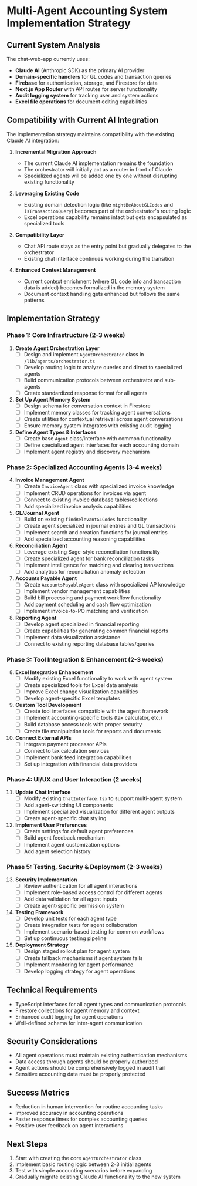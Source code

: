 # Multi-Agent Accounting System Implementation Strategy

## Current System Analysis

The chat-web-app currently uses:

- **Claude AI** (Anthropic SDK) as the primary AI provider
- **Domain-specific handlers** for GL codes and transaction queries
- **Firebase** for authentication, storage, and Firestore for data
- **Next.js App Router** with API routes for server functionality
- **Audit logging system** for tracking user and system actions
- **Excel file operations** for document editing capabilities

## Compatibility with Current AI Integration

The implementation strategy maintains compatibility with the existing Claude AI integration:

1. **Incremental Migration Approach**
   - The current Claude AI implementation remains the foundation
   - The orchestrator will initially act as a router in front of Claude
   - Specialized agents will be added one by one without disrupting existing functionality

2. **Leveraging Existing Code**
   - Existing domain detection logic (like `mightBeAboutGLCodes` and `isTransactionQuery`) becomes part of the orchestrator's routing logic
   - Excel operations capability remains intact but gets encapsulated as specialized tools

3. **Compatibility Layer**
   - Chat API route stays as the entry point but gradually delegates to the orchestrator
   - Existing chat interface continues working during the transition

4. **Enhanced Context Management**
   - Current context enrichment (where GL code info and transaction data is added) becomes formalized in the memory system
   - Document context handling gets enhanced but follows the same patterns

## Implementation Strategy

### Phase 1: Core Infrastructure (2-3 weeks)

1. **Create Agent Orchestration Layer**
   - [ ] Design and implement `AgentOrchestrator` class in `/lib/agents/orchestrator.ts`
   - [ ] Develop routing logic to analyze queries and direct to specialized agents
   - [ ] Build communication protocols between orchestrator and sub-agents
   - [ ] Create standardized response format for all agents

2. **Set Up Agent Memory System**
   - [ ] Design schema for conversation context in Firestore
   - [ ] Implement memory classes for tracking agent conversations
   - [ ] Create utilities for contextual retrieval across agent conversations
   - [ ] Ensure memory system integrates with existing audit logging

3. **Define Agent Types & Interfaces**
   - [ ] Create base `Agent` class/interface with common functionality
   - [ ] Define specialized agent interfaces for each accounting domain
   - [ ] Implement agent registry and discovery mechanism

### Phase 2: Specialized Accounting Agents (3-4 weeks)

4. **Invoice Management Agent**
   - [ ] Create `InvoiceAgent` class with specialized invoice knowledge
   - [ ] Implement CRUD operations for invoices via agent
   - [ ] Connect to existing invoice database tables/collections
   - [ ] Add specialized invoice analysis capabilities

5. **GL/Journal Agent**
   - [ ] Build on existing `findRelevantGLCodes` functionality
   - [ ] Create agent specialized in journal entries and GL transactions
   - [ ] Implement search and creation functions for journal entries
   - [ ] Add specialized accounting reasoning capabilities

6. **Reconciliation Agent**
   - [ ] Leverage existing Sage-style reconciliation functionality
   - [ ] Create specialized agent for bank reconciliation tasks
   - [ ] Implement intelligence for matching and clearing transactions
   - [ ] Add analytics for reconciliation anomaly detection

7. **Accounts Payable Agent**
   - [ ] Create `AccountsPayableAgent` class with specialized AP knowledge
   - [ ] Implement vendor management capabilities
   - [ ] Build bill processing and payment workflow functionality
   - [ ] Add payment scheduling and cash flow optimization
   - [ ] Implement invoice-to-PO matching and verification

8. **Reporting Agent**
   - [ ] Develop agent specialized in financial reporting
   - [ ] Create capabilities for generating common financial reports
   - [ ] Implement data visualization assistance
   - [ ] Connect to existing reporting database tables/queries

### Phase 3: Tool Integration & Enhancement (2-3 weeks)

8. **Excel Integration Enhancement**
   - [ ] Modify existing Excel functionality to work with agent system
   - [ ] Create specialized tools for Excel data analysis
   - [ ] Improve Excel change visualization capabilities
   - [ ] Develop agent-specific Excel templates

9. **Custom Tool Development**
   - [ ] Create tool interfaces compatible with the agent framework
   - [ ] Implement accounting-specific tools (tax calculator, etc.)
   - [ ] Build database access tools with proper security
   - [ ] Create file manipulation tools for reports and documents

10. **Connect External APIs**
    - [ ] Integrate payment processor APIs
    - [ ] Connect to tax calculation services
    - [ ] Implement bank feed integration capabilities
    - [ ] Set up integration with financial data providers

### Phase 4: UI/UX and User Interaction (2 weeks)

11. **Update Chat Interface**
    - [ ] Modify existing `ChatInterface.tsx` to support multi-agent system
    - [ ] Add agent-switching UI components
    - [ ] Implement specialized visualization for different agent outputs
    - [ ] Create agent-specific chat styling

12. **Implement User Preferences**
    - [ ] Create settings for default agent preferences
    - [ ] Build agent feedback mechanism
    - [ ] Implement agent customization options
    - [ ] Add agent selection history

### Phase 5: Testing, Security & Deployment (2-3 weeks)

13. **Security Implementation**
    - [ ] Review authentication for all agent interactions
    - [ ] Implement role-based access control for different agents
    - [ ] Add data validation for all agent inputs
    - [ ] Create agent-specific permission system

14. **Testing Framework**
    - [ ] Develop unit tests for each agent type
    - [ ] Create integration tests for agent collaboration
    - [ ] Implement scenario-based testing for common workflows
    - [ ] Set up continuous testing pipeline

15. **Deployment Strategy**
    - [ ] Design staged rollout plan for agent system
    - [ ] Create fallback mechanisms if agent system fails
    - [ ] Implement monitoring for agent performance
    - [ ] Develop logging strategy for agent operations

## Technical Requirements

- TypeScript interfaces for all agent types and communication protocols
- Firestore collections for agent memory and context
- Enhanced audit logging for agent operations
- Well-defined schema for inter-agent communication

## Security Considerations

- All agent operations must maintain existing authentication mechanisms
- Data access through agents should be properly authorized
- Agent actions should be comprehensively logged in audit trail
- Sensitive accounting data must be properly protected

## Success Metrics

- Reduction in human intervention for routine accounting tasks
- Improved accuracy in accounting operations
- Faster response times for complex accounting queries
- Positive user feedback on agent interactions

## Next Steps

1. Start with creating the core `AgentOrchestrator` class
2. Implement basic routing logic between 2-3 initial agents
3. Test with simple accounting scenarios before expanding
4. Gradually migrate existing Claude AI functionality to the new system
